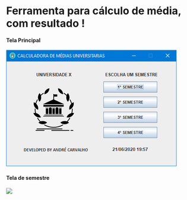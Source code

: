 # Ferramenta para cálculo de média, com resultado !
<h4>Tela Principal</h4>
<img src="02.PNG">
<br>
<h4>Tela de semestre</h4>
<img src="01PNG">
<br>
